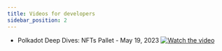 ```yaml
---
title: Videos for developers
sidebar_position: 2
---
```


* Polkadot Deep Dives: NFTs Pallet - May 19, 2023 
[![Watch the video](https://i.stack.imgur.com/Vp2cE.png)](https://youtu.be/vt5fpE0bzSY)
